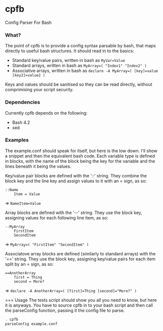 cpfb
====

Config Parser For Bash

### What?
The point of cpfb is to provide a config syntax parsable by bash, that maps directly to useful bash structures. It should read in to the basics:
* Standard key/value pairs, written in bash as ```MyVar=Value```
* Standard arrays, written in bash as ```MyArray=( "Index1" "Index2" )```
* Associative arrays, written in bash as ```declare -A MyArray=( [key]=value [key2]=value2 )```

Keys and values should be sanitised so they can be read directly, without comprimising your script security. 

### Dependencies
Currently cpfb depends on the following:
* Bash 4.2
* sed

### Examples
The example.conf should speak for itself, but here is the low down. I'll show a snippet and then the equivalent bash code.
Each variable type is defined in blocks, with the name of the block being the key for the variable and the lines beneath it being the values.

Key/value pair blocks are defined with the '::' string. They combine the block key and the line key and assign values to it with an = sign, as so:
```
::Name
    Item = Value
```
=> ```NameItem=Value```

Array blocks are defined with the '--' string. They use the block key, assigning values for each following line item, as so:
```
--MyArray
    FirstItem
    SecondItem
```
=> ```MyArray=( "FirstItem" "SecondItem" )```

Associatove array blocks are defined (similarly to standard arrays) with the '==' string. They use the block key, assigning key/value pairs for each item split by an = sign, as so:
```
==AnotherArray
    first = Thing
    second = More?
```
=> ```declare -A AnotherArray=( [first]=Thing [second]="More?" )```

=== Usage
The tests script should show you all you need to know, but here it is anyways. You have to source cpfb in to your bash script and then call the parseConfig function, passing it the config file to parse.
```bash
. cpfb
parseConfig example.conf
```
